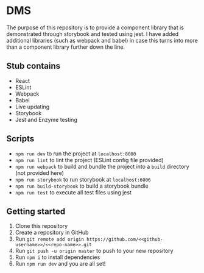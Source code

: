 # DMS

The purpose of this repository is to provide a component library that is demonstrated through storybook and tested using jest. I have added additional libraries (such as webpack and babel) in case this turns into more than a component library further down the line.

## Stub contains
- React
- ESLint
- Webpack
- Babel
- Live updating
- Storybook
- Jest and Enzyme testing

## Scripts
- `npm run dev` to run the project at `localhost:8080`
- `npm run lint` to lint the project (ESLint config file provided)
- `npm run webpack` to build and bundle the project into a `build` directory (not provided here)
- `npm run storybook` to run storybook at `localhost:6006`
- `npm run build-storybook` to build a storybook bundle
- `npm run test` to execute all test files using jest

## Getting started
1. Clone this repository
2. Create a repository in GitHub
3. Run `git remote add origin https://github.com/<<github-username>>/<<repo-name>>.git`
4. Run `git push -u origin master` to push to your new repository
5. Run `npm i` to install dependencies
6. Run `npm run dev` and you are all set!
